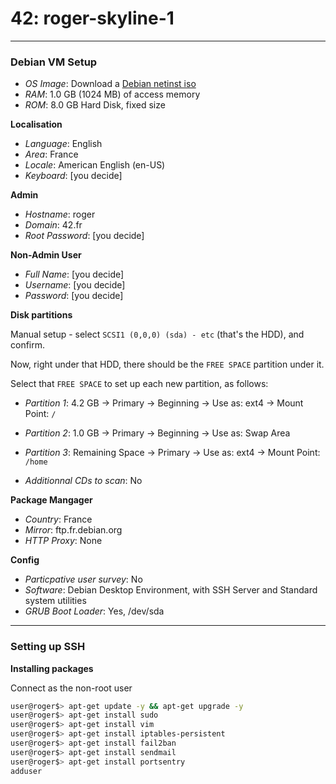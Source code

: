 # 42: roger-skyline-1

---

### Debian VM Setup

- _OS Image_: Download a [Debian netinst iso](https://www.debian.org/distrib/)
- _RAM_: 1.0 GB (1024 MB) of access memory
- _ROM_: 8.0 GB Hard Disk, fixed size

**Localisation**

- _Language_: English
- _Area_: France
- _Locale_: American English (en-US)
- _Keyboard_: [you decide]

**Admin**

- _Hostname_: roger
- _Domain_: 42.fr
- _Root Password_: [you decide]

**Non-Admin User**

- _Full Name_: [you decide]
- _Username_: [you decide]
- _Password_: [you decide]

**Disk partitions**

Manual setup - select `SCSI1 (0,0,0) (sda) - etc` (that's the HDD), and confirm.

Now, right under that HDD, there should be the `FREE SPACE` partition under it.

Select that `FREE SPACE` to set up each new partition, as follows:

- _Partition 1_: 4.2 GB -> Primary -> Beginning -> Use as: ext4 -> Mount Point: `/`
- _Partition 2_: 1.0 GB -> Primary -> Beginning -> Use as: Swap Area
- _Partition 3_: Remaining Space -> Primary -> Use as: ext4 -> Mount Point: `/home`

- _Additionnal CDs to scan_: No

**Package Mangager**
- _Country_: France
- _Mirror_: ftp.fr.debian.org
- _HTTP Proxy_: None

**Config**
- _Particpative user survey_: No
- _Software_: Debian Desktop Environment, with SSH Server and Standard system utilities
- _GRUB Boot Loader_: Yes, /dev/sda

---

### Setting up SSH

**Installing packages**

Connect as the non-root user
```sh
user@roger$> apt-get update -y && apt-get upgrade -y
user@roger$> apt-get install sudo
user@roger$> apt-get install vim
user@roger$> apt-get install iptables-persistent
user@roger$> apt-get install fail2ban
user@roger$> apt-get install sendmail
user@roger$> apt-get install portsentry
adduser
```
